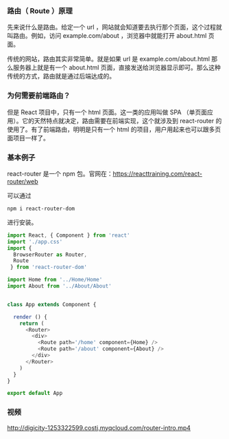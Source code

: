 
### 路由（ Route ）原理

先来说什么是路由。给定一个 url ，网站就会知道要去执行那个页面，这个过程就叫路由。例如，访问 example.com/about ，浏览器中就能打开 about.html 页面。

传统的网站，路由其实非常简单。就是如果 url 是 example.com/about.html 那么服务器上就是有一个 about.html 页面，直接发送给浏览器显示即可。那么这种传统的方式，路由就是通过后端达成的。

### 为何需要前端路由？

但是 React 项目中，只有一个 html 页面。这一类的应用叫做 SPA （单页面应用）。它的天然特点就决定，路由需要在前端实现，这个就涉及到 react-router 的使用了。有了前端路由，明明是只有一个 html 的项目，用户用起来也可以跟多页面项目一样了。

### 基本例子

react-router 是一个 npm 包。官网在：https://reacttraining.com/react-router/web

可以通过
```
npm i react-router-dom
```
进行安装。
```js
import React, { Component } from 'react'
import './app.css'
import {
  BrowserRouter as Router,
  Route
 } from 'react-router-dom'

import Home from '../Home/Home'
import About from '../About/About'


class App extends Component {

  render () {
    return (
      <Router>
        <div>
          <Route path='/home' component={Home} />
          <Route path='/about' component={About} />
        </div>
      </Router>
    )
  }
}

export default App
```
### 视频

http://digicity-1253322599.costj.myqcloud.com/router-intro.mp4

